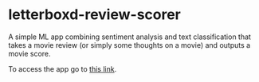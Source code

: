 # letterboxd-review-scorer

A simple ML app combining sentiment analysis and text classification
that takes a movie review (or simply some thoughts on a movie) and outputs a movie score.

To access the app go to [this link](https://letterscord.streamlit.app/).